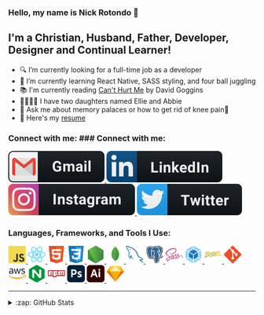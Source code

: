 ### Hello, my name is Nick Rotondo 👋

## I'm a Christian, Husband, Father, Developer, Designer and Continual Learner!

- 🔍 I’m currently looking for a full-time job as a developer
- 🌱 I’m currently learning React Native, SASS styling, and four ball juggling
- 📚 I'm currently reading [Can't Hurt Me][book] by David Goggins
- 👨‍👩‍👧‍👧 I have two daughters named Ellie and Abbie
- 💬 Ask me about memory palaces or how to get rid of knee pain🦵
- 📎 Here's my [resume](https://github.com/nickrotondo/nickrotondo/raw/master/Nick_Rotondo-Resume-2020.pdf)

### Connect with me:	### Connect with me:
<p align="left">	<p align="left">
  <a href="mailto:nickrotondo@gmail.com" target="blank">	  <a href="mailto:nickrotondo@gmail.com" target="blank">
    <img src="https://raw.githubusercontent.com/nickrotondo/profile-badges/master/badges/social/gmail-1.svg" alt="Email me at nickrotondo@gmail.com" style="vertical-align:top margin:6px 4px">
    </a>
  <a href="https://linkedin.com/in/nicklrotondo" target="blank">
    <img src="https://raw.githubusercontent.com/nickrotondo/profile-badges/master/badges/social/linkedin.svg" alt="Nick Rotondo on Instagram" style="vertical-align:top margin:6px 4px">
  </a>
  <a href="https://instagram.com/nicktherosh" target="blank">
    <img src="https://raw.githubusercontent.com/nickrotondo/profile-badges/master/badges/social/instagram.svg" alt="Nick Rotondo on Instagram" style="vertical-align:top margin:6px 4px">
    </a>
  <a href="https://twitter.com/nicktherosh" target="blank">	 
    <img src="https://raw.githubusercontent.com/nickrotondo/profile-badges/master/badges/social/twitter.svg" alt="Nick Rotondo on Twitter" style="vertical-align:top margin:6px 4px">
  </a>
</p>

### Languages, Frameworks, and Tools I Use:

<p align="left">
  <a href="https://developer.mozilla.org/en-US/docs/Web/JavaScript" target="blank">
    <img src="https://raw.githubusercontent.com/devicons/devicon/ac557d6ff33ff370a5db99f97aeab35ea5c67fbd/icons/javascript/javascript-original.svg" alt="Javascript" width="36px">
  </a>
  <a href="https://reactjs.org/" target="blank">
    <img src="https://raw.githubusercontent.com/devicons/devicon/ac557d6ff33ff370a5db99f97aeab35ea5c67fbd/icons/react/react-original.svg" alt="React" width="36px">
  </a>
  <a href="https://developer.mozilla.org/en-US/docs/Web/Guide/HTML/HTML5" target="blank">
    <img src="https://raw.githubusercontent.com/devicons/devicon/ac557d6ff33ff370a5db99f97aeab35ea5c67fbd/icons/html5/html5-original.svg" alt="HTML5" width="36px">
  </a>
  <a href="https://developer.mozilla.org/en-US/docs/Archive/CSS3" target="blank">
    <img src="https://raw.githubusercontent.com/devicons/devicon/ac557d6ff33ff370a5db99f97aeab35ea5c67fbd/icons/css3/css3-original.svg" alt="CSS" width="36px">
  </a>
  <a href="https://nodejs.org/" target="blank">
    <img src="https://raw.githubusercontent.com/devicons/devicon/ac557d6ff33ff370a5db99f97aeab35ea5c67fbd/icons/nodejs/nodejs-original.svg" alt="Node" width="36px">
  </a>
  <a href="https://www.mongodb.com/" target="blank">
    <img src="https://raw.githubusercontent.com/devicons/devicon/ac557d6ff33ff370a5db99f97aeab35ea5c67fbd/icons/mongodb/mongodb-original.svg" alt="MongoDB" width="36px">
  </a>
  <a href="https://www.postgresql.org/" target="blank">
    <img src="https://raw.githubusercontent.com/devicons/devicon/ac557d6ff33ff370a5db99f97aeab35ea5c67fbd/icons/mysql/mysql-original.svg" alt="PostgreSQL" width="36px">
  </a>
  <a href="https://www.mysql.com/" target="blank">
    <img src="https://raw.githubusercontent.com/devicons/devicon/ac557d6ff33ff370a5db99f97aeab35ea5c67fbd/icons/postgresql/postgresql-original.svg" alt="MySQL" width="36px">
  </a>
  <a href="https://sass-lang.com/" target="blank">
    <img src="https://raw.githubusercontent.com/devicons/devicon/ac557d6ff33ff370a5db99f97aeab35ea5c67fbd/icons/sass/sass-original.svg" alt="SASS" width="36px">
  </a>
  <a href="https://webpack.js.org/" target="blank">
    <img src="https://raw.githubusercontent.com/devicons/devicon/ac557d6ff33ff370a5db99f97aeab35ea5c67fbd/icons/webpack/webpack-original.svg" alt="Webpack" width="36px">
  </a>
  <a href="https://babeljs.io/" target="blank">
    <img src="https://raw.githubusercontent.com/devicons/devicon/ac557d6ff33ff370a5db99f97aeab35ea5c67fbd/icons/babel/babel-original.svg" alt="Babel" width="36px">
  </a>
  <a href="https://github.com/nickrotondo/" target="blank">
    <img src="https://raw.githubusercontent.com/devicons/devicon/ac557d6ff33ff370a5db99f97aeab35ea5c67fbd/icons/git/git-original.svg" alt="Git" width="36px">
  </a>
  <a href="https://aws.amazon.com/" target="blank">
    <img src="https://raw.githubusercontent.com/devicons/devicon/ac557d6ff33ff370a5db99f97aeab35ea5c67fbd/icons/amazonwebservices/amazonwebservices-original.svg" alt="AWS" width="36px">
  </a>
  <a href="https://www.nginx.com/" target="blank">
    <img src="https://raw.githubusercontent.com/devicons/devicon/ac557d6ff33ff370a5db99f97aeab35ea5c67fbd/icons/nginx/nginx-original.svg" alt="Nginx" width="36px">
  </a>
  <a href="https://www.npmjs.com/" target="blank">
    <img src="https://raw.githubusercontent.com/devicons/devicon/ac557d6ff33ff370a5db99f97aeab35ea5c67fbd/icons/npm/npm-original-wordmark.svg" alt="NPM" width="36px">
  </a>

  <a href="https://www.adobe.com/products/photoshop.html" target="blank">
    <img src="https://raw.githubusercontent.com/devicons/devicon/ac557d6ff33ff370a5db99f97aeab35ea5c67fbd/icons/photoshop/photoshop-plain.svg" alt="Photoshop" width="36px">
  </a>

  <a href="https://www.adobe.com/products/illustrator.html" target="blank">
    <img src="https://raw.githubusercontent.com/devicons/devicon/ac557d6ff33ff370a5db99f97aeab35ea5c67fbd/icons/illustrator/illustrator-plain.svg" alt="Illustrator" width="36px">
  </a>
  <a href="https://www.sketch.com/" target="blank">
    <img src="https://raw.githubusercontent.com/devicons/devicon/ac557d6ff33ff370a5db99f97aeab35ea5c67fbd/icons/sketch/sketch-original.svg" alt="Sketch" width="36px">
  </a>
</p>

---

<details>
  <summary>:zap: GitHub Stats</summary>

<img align="left" alt="nickrotondo's GitHub Stats" src="https://github-readme-stats.codestackr.vercel.app/api?username=nickrotondo&show_icons=true&hide_border=true&hide=stars,issues&count_private=true&theme=dark" />
</details>

[website]: https://nicklrotondo.com
[email]: mailto:nickrotondo@gmail.com
[twitter]: https://twitter.com/nicktherosh
[instagram]: https://instagram.com/nicktherosh
[linkedin]: https://linkedin.com/in/nicklrotondo
[book]: https://www.amazon.com/Cant-Hurt-Me-Master-Your/dp/1544512287
